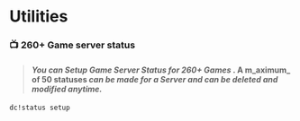 # Utilities

### 📺 260+ Game server status

> #### _You can Setup Game Server Status for 260+ Games_ . A m_aximum_  of 50 statuses _can be made for a Server and can be deleted  and modified  anytime._

```text
dc!status setup
```



